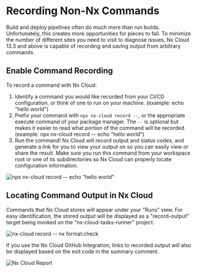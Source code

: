 # Recording Non-Nx Commands

Build and deploy pipelines often do much more than run builds. Unfortunately, this creates more opportunities for pieces to fail. To minimize the number of different sites you need to visit to diagnose issues, Nx Cloud 13.3 and above is capable of recording and saving output from arbitrary commands.

## Enable Command Recording

To record a command with Nx Cloud:

1. Identify a command you would like recorded from your CI/CD configuration, or think of one to run on your machine. (example: echo "hello world")
2. Prefix your command with `npx nx-cloud record --`, or the appropriate execute command of your package manager. The `--` is optional but makes it easier to read what portion of the command will be recorded. (example: npx nx-cloud record -- echo "hello world")
3. Run the command! Nx Cloud will record output and status codes, and generate a link for you to view your output on so you can easily view or share the result. Make sure you run this command from your workspace root or one of its subdirectories so Nx Cloud can properly locate configuration information.

![npx nx-cloud record -- echo "hello world"](/nx-cloud/set-up/record-hello-world.png)

## Locating Command Output in Nx Cloud

Commands that Nx Cloud stores will appear under your "Runs" view. For easy identification, the stored output will be displayed as a "record-output" target being invoked on the "nx-cloud-tasks-runner" project.

![nx-cloud record -- nx format:check](/nx-cloud/set-up/record-format-check.png)

If you use the Nx Cloud GitHub Integration, links to recorded output will also be displayed based on the exit code in the summary comment.

![Nx Cloud Report](/nx-cloud/set-up/record-report.png)
